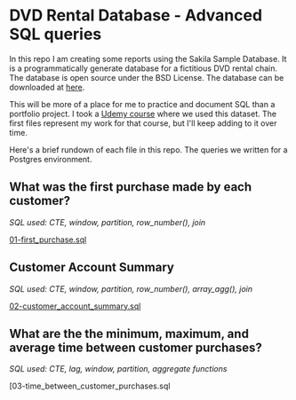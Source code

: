 # DVD Rental Database - Advanced SQL queries
In this repo I am creating some reports using the Sakila Sample Database. It is a programmatically generate database for a fictitious DVD rental chain. The database is open source under the BSD License. The database can be downloaded at [here](https://www.postgresqltutorial.com/postgresql-sample-database/).

This will be more of a place for me to practice and document SQL than a portfolio project. I took a [Udemy course](https://www.udemy.com/course/advanced-applied-sql-for-business-intelligence-and-analytics/) where we used this dataset. The first files represent my work for that course, but I'll keep adding to it over time.

Here's a brief rundown of each file in this repo. The queries we written for a Postgres environment.

## What was the first purchase made by each customer?

*SQL used: CTE, window, partition, row_number(), join*

[01-first_purchase.sql](https://github.com/paceface/dvd-database-advanced-sql/blob/main/01-first_purchase.sql)

## Customer Account Summary

*SQL used: CTE, window, partition, row_number(), array_agg(), join*

[02-customer_account_summary.sql](02-customer_account_summary.sql)

## What are the the minimum, maximum, and average time between customer purchases?

*SQL used: CTE, lag, window, partition, aggregate functions*

[03-time_between_customer_purchases.sql

